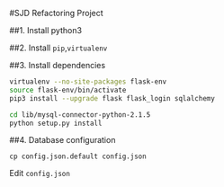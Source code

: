 #SJD Refactoring Project

##1. Install python3

##2. Install `pip`,`virtualenv`

##3. Install dependencies

```bash
virtualenv --no-site-packages flask-env
source flask-env/bin/activate
pip3 install --upgrade flask flask_login sqlalchemy

cd lib/mysql-connector-python-2.1.5
python setup.py install
```
##4. Database configuration
```
cp config.json.default config.json
```

Edit `config.json` 